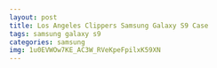 ```yaml
---
layout: post
title: Los Angeles Clippers Samsung Galaxy S9 Case
tags: samsung galaxy s9
categories: samsung
img: 1u0EVWOw7KE_AC3W_RVeKpeFpilxK59XN
---
```


